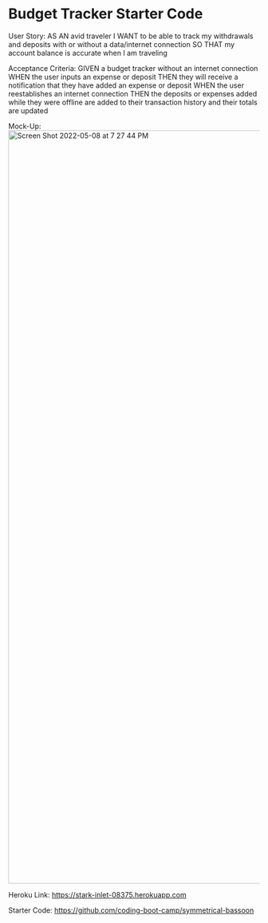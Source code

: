 # Budget Tracker Starter Code
User Story:
AS AN avid traveler
I WANT to be able to track my withdrawals and deposits with or without a data/internet connection
SO THAT my account balance is accurate when I am traveling 

Acceptance Criteria:
GIVEN a budget tracker without an internet connection
WHEN the user inputs an expense or deposit
THEN they will receive a notification that they have added an expense or deposit
WHEN the user reestablishes an internet connection
THEN the deposits or expenses added while they were offline are added to their transaction history and their totals are updated

Mock-Up:
<img width="1512" alt="Screen Shot 2022-05-08 at 7 27 44 PM" src="https://user-images.githubusercontent.com/95260935/167320172-541550d1-6d4b-423e-ac50-e1e7a55c6d1b.png">


Heroku Link:
https://stark-inlet-08375.herokuapp.com

Starter Code: https://github.com/coding-boot-camp/symmetrical-bassoon
